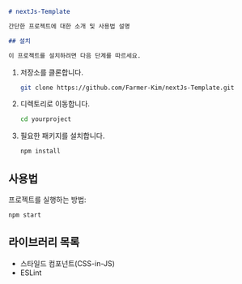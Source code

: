 ```markdown
# nextJs-Template

간단한 프로젝트에 대한 소개 및 사용법 설명

## 설치

이 프로젝트를 설치하려면 다음 단계를 따르세요.
```
1. 저장소를 클론합니다.
   ```bash
   git clone https://github.com/Farmer-Kim/nextJs-Template.git
   ```

2. 디렉토리로 이동합니다.
   ```bash
   cd yourproject
   ```

3. 필요한 패키지를 설치합니다.
   ```bash
   npm install
   ```

## 사용법

프로젝트를 실행하는 방법:

```bash
npm start
```

## 라이브러리 목록
+ 스타일드 컴포넌트(CSS-in-JS)
+ ESLint
